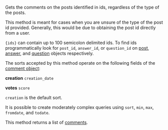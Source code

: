 Gets the comments on the posts identified in ids, regardless of the type of the posts.

This method is meant for cases when you are unsure of the type of the post id provided. Generally, this would be due to
obtaining the post id directly from a user.

`{ids}` can contain up to 100 semicolon delimited ids. To find ids programmatically look for `post_id`, `answer_id`, or
`question_id` on [post](#model-Post), [answer](#model-Answer), and [question](#model-Question) objects respectively.

The sorts accepted by this method operate on the following fields of the [comment object](#model-Comment):

**creation**
`creation_date`

**votes**
`score`

`creation` is the default sort.

It is possible to create moderately complex queries using `sort`, `min`, `max`, `fromdate`, and `todate`.

This method returns a list of [comments](#model-Comment).
